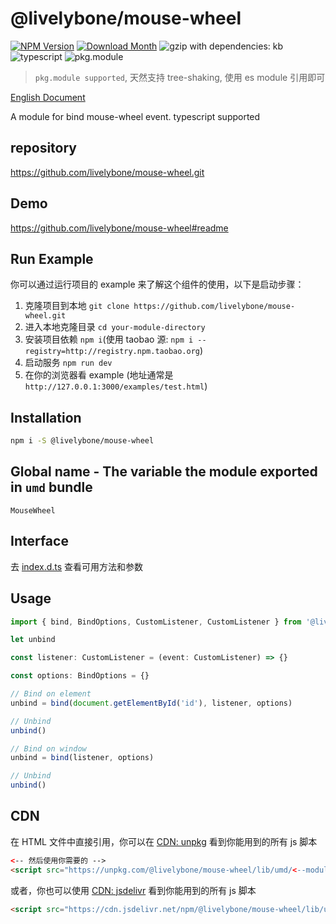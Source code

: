 # @livelybone/mouse-wheel
[![NPM Version](http://img.shields.io/npm/v/@livelybone/mouse-wheel.svg?style=flat-square)](https://www.npmjs.com/package/@livelybone/mouse-wheel)
[![Download Month](http://img.shields.io/npm/dm/@livelybone/mouse-wheel.svg?style=flat-square)](https://www.npmjs.com/package/@livelybone/mouse-wheel)
![gzip with dependencies: kb](https://img.shields.io/badge/gzip--with--dependencies-kb-brightgreen.svg "gzip with dependencies: kb")
![typescript](https://img.shields.io/badge/typescript-supported-blue.svg "typescript")
![pkg.module](https://img.shields.io/badge/pkg.module-supported-blue.svg "pkg.module")

> `pkg.module supported`, 天然支持 tree-shaking, 使用 es module 引用即可

[English Document](./README.md)

A module for bind mouse-wheel event. typescript supported

## repository
https://github.com/livelybone/mouse-wheel.git

## Demo
https://github.com/livelybone/mouse-wheel#readme

## Run Example
你可以通过运行项目的 example 来了解这个组件的使用，以下是启动步骤：

1. 克隆项目到本地 `git clone https://github.com/livelybone/mouse-wheel.git`
2. 进入本地克隆目录 `cd your-module-directory`
3. 安装项目依赖 `npm i`(使用 taobao 源: `npm i --registry=http://registry.npm.taobao.org`)
4. 启动服务 `npm run dev`
5. 在你的浏览器看 example (地址通常是 `http://127.0.0.1:3000/examples/test.html`)

## Installation
```bash
npm i -S @livelybone/mouse-wheel
```

## Global name - The variable the module exported in `umd` bundle
`MouseWheel`

## Interface
去 [index.d.ts](./index.d.ts) 查看可用方法和参数

## Usage
```typescript
import { bind, BindOptions, CustomListener, CustomListener } from '@livelybone/mouse-wheel'

let unbind

const listener: CustomListener = (event: CustomListener) => {}

const options: BindOptions = {}

// Bind on element
unbind = bind(document.getElementById('id'), listener, options)

// Unbind
unbind()

// Bind on window
unbind = bind(listener, options)

// Unbind
unbind()
```

## CDN
在 HTML 文件中直接引用，你可以在 [CDN: unpkg](https://unpkg.com/@livelybone/mouse-wheel/lib/umd/) 看到你能用到的所有 js 脚本
```html
<-- 然后使用你需要的 -->
<script src="https://unpkg.com/@livelybone/mouse-wheel/lib/umd/<--module-->.js"></script>
```

或者，你也可以使用 [CDN: jsdelivr](https://cdn.jsdelivr.net/npm/@livelybone/mouse-wheel/lib/umd/) 看到你能用到的所有 js 脚本
```html
<script src="https://cdn.jsdelivr.net/npm/@livelybone/mouse-wheel/lib/umd/<--module-->.js"></script>
```
